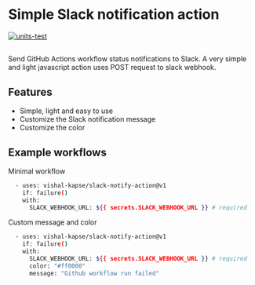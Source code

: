# Simple Slack notification action

[![units-test](https://github.com/vishal-kapse/slack-notify-action/actions/workflows/test.yml/badge.svg)](https://github.com/vishal-kapse/slack-notify-action/actions/workflows/test.yml)

##

Send GitHub Actions workflow status notifications to Slack.
A very simple and light javascript action uses POST request to slack webhook.

## Features

- Simple, light and easy to use
- Customize the Slack notification message
- Customize the color


## Example workflows

Minimal workflow

```bash
  - uses: vishal-kapse/slack-notify-action@v1
    if: failure()
    with:
      SLACK_WEBHOOK_URL: ${{ secrets.SLACK_WEBHOOK_URL }} # required
```

Custom message and color

```bash
  - uses: vishal-kapse/slack-notify-action@v1
    if: failure()
    with:
      SLACK_WEBHOOK_URL: ${{ secrets.SLACK_WEBHOOK_URL }} # required
      color: "#ff0000"
      message: "Github workflow run failed"
```


